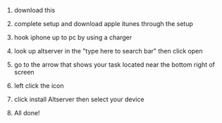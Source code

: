 1. download this

2. complete setup and download apple itunes through the setup

3. hook iphone up to pc by using a charger

4. look up altserver in the "type here to search bar" then click open

5. go to the arrow that shows your task located near the bottom right of screen
                                                                                                                  
6. left click the icon

7. click install Altserver then select your device

8. All done!

